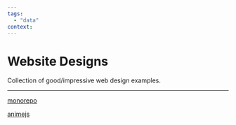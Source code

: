 ```yaml
---
tags:
  - "data"
context:
---
```


# Website Designs

Collection of good/impressive web design examples.

---

[monorepo](https://monorepo.tools)

[animejs](https://animejs.com)
